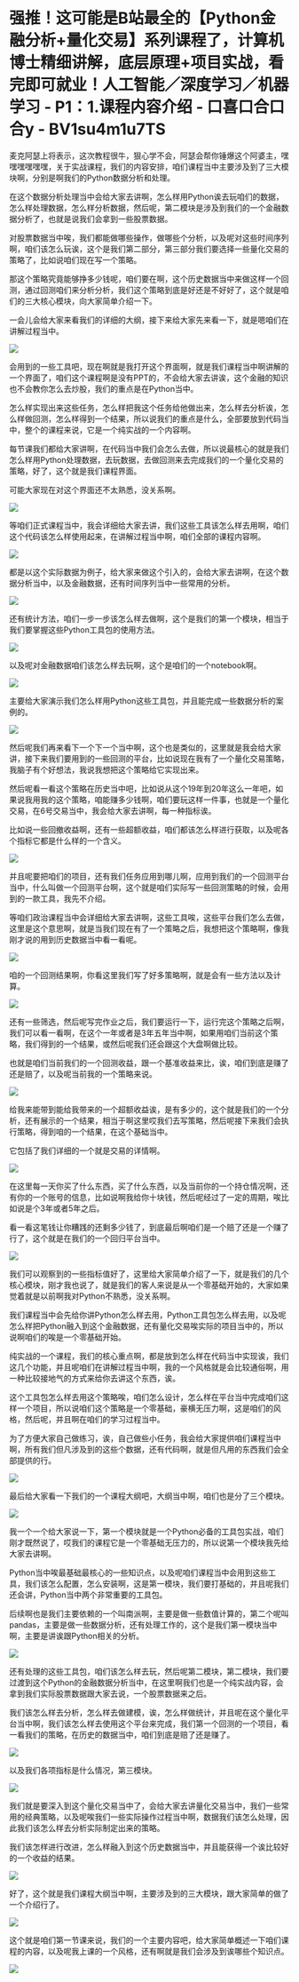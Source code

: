 # 强推！这可能是B站最全的【Python金融分析+量化交易】系列课程了，计算机博士精细讲解，底层原理+项目实战，看完即可就业！人工智能／深度学习／机器学习 - P1：1.课程内容介绍 - 口喜口合口合y - BV1su4m1u7TS

麦克阿瑟上将表示，这次教程很牛，狠心学不会，阿瑟会帮你锤爆这个阿婆主，嘿嘿嘿嘿嘿嘿，关于实战课程，我们的内容安排，咱们课程当中主要涉及到了三大模块啊，分别是啊我们的Python数据分析和处理。

在这个数据分析处理当中会给大家去讲啊，怎么样用Python诶去玩咱们的数据，怎么样处理数据，怎么样分析数据，然后呢，第二模块是涉及到我们的一个金融数据分析了，也就是说我们会拿到一些股票数据。

对股票数据当中唉，我们都能做哪些操作，做哪些个分析，以及呢对这些时间序列啊，咱们该怎么玩诶，这个是我们第二部分，第三部分我们要选择一些量化交易的策略了，比如说咱们现在写一个策略。

那这个策略究竟能够挣多少钱呢，咱们要在啊，这个历史数据当中来做这样一个回测，通过回测咱们来分析分析，我们这个策略到底是好还是不好好了，这个就是咱们的三大核心模块，向大家简单介绍一下。

一会儿会给大家来看我们的详细的大纲，接下来给大家先来看一下，就是嗯咱们在讲解过程当中。

![](img/871214a2ca48d9c3a0a70ded1f825d77_1.png)

会用到的一些工具吧，现在啊就是我打开这个界面啊，就是我们课程当中啊讲解的一个界面了，咱们这个课程啊是没有PPT的，不会给大家去讲诶，这个金融的知识也不会教你怎么去炒股，我们的重点是在Python当中。

怎么样实现出来这些任务，怎么样把我这个任务给他做出来，怎么样去分析诶，怎么样做回测，怎么样得到一个结果，所以说我们的重点是什么，全部要放到代码当中，整个的课程来说，它是一个纯实战的一个内容啊。

每节课我们都给大家讲啊，在代码当中我们会怎么去做，所以说最核心的就是我们怎么样用Python处理数据，去玩数据，去做回测来去完成我们的一个量化交易的策略，好了，这个就是我们课程界面。

可能大家现在对这个界面还不太熟悉，没关系啊。

![](img/871214a2ca48d9c3a0a70ded1f825d77_3.png)

等咱们正式课程当中，我会详细给大家去讲，我们这些工具该怎么样去用啊，咱们这个代码该怎么样使用起来，在讲解过程当中啊，咱们全部的课程内容啊。



![](img/871214a2ca48d9c3a0a70ded1f825d77_5.png)

都是以这个实际数据为例子，给大家来做这个引入的，会给大家去讲啊，在这个数据分析当中，以及金融数据，还有时间序列当中一些常用的分析。



![](img/871214a2ca48d9c3a0a70ded1f825d77_7.png)

还有统计方法，咱们一步一步该怎么样去做啊，这个是我们的第一个模块，相当于我们要掌握这些Python工具包的使用方法。



![](img/871214a2ca48d9c3a0a70ded1f825d77_9.png)

以及呢对金融数据咱们该怎么样去玩啊，这个是咱们的一个notebook啊。

![](img/871214a2ca48d9c3a0a70ded1f825d77_11.png)

主要给大家演示我们怎么样用Python这些工具包，并且能完成一些数据分析的案例的。

![](img/871214a2ca48d9c3a0a70ded1f825d77_13.png)

然后呢我们再来看下一个下一个当中啊，这个也是类似的，这里就是我会给大家讲，接下来我们要用到的一些回测的平台，比如说现在我有了一个量化交易策略，我脑子有个好想法，我说我想把这个策略给它实现出来。

然后呢看一看这个策略在历史当中吧，比如说从这个19年到20年这么一年吧，如果说我用我的这个策略，咱能赚多少钱啊，咱们要玩这样一件事，也就是一个量化交易，在6号交易当中，我会给大家去讲啊，每一种指标诶。

比如说一些回撤收益啊，还有一些超额收益，咱们都该怎么样进行获取，以及呢各个指标它都是什么样的一个含义。



![](img/871214a2ca48d9c3a0a70ded1f825d77_15.png)

并且呢要把咱们的项目，还有我们任务应用到哪儿啊，应用到我们的一个回测平台当中，什么叫做一个回测平台啊，这个就是咱们实际写一些回测策略的时候，会用到的一款工具，我先不介绍。

等咱们政治课程当中会详细给大家去讲啊，这些工具唉，这些平台我们怎么去做，这里是这个意思啊，就是当我们现在有了一个策略之后，我想把这个策略啊，像我刚才说的用到历史数据当中看一看呢。



![](img/871214a2ca48d9c3a0a70ded1f825d77_17.png)

咱的一个回测结果啊，你看这里我们写了好多策略啊，就是会有一些方法以及计算。

![](img/871214a2ca48d9c3a0a70ded1f825d77_19.png)

还有一些筛选，然后呢写完作业之后，我们要运行一下，运行完这个策略之后啊，我们可以看一看啊，在这个一年或者是3年五年当中啊，如果用咱们当前这个策略，我们得到的一个结果，或然后呢我们还会跟这个大盘啊做比较。

也就是咱们当前我们的一个回测收益，跟一个基准收益来比，诶，咱们到底是赚了还是赔了，以及呢当前我的一个策略来说。



![](img/871214a2ca48d9c3a0a70ded1f825d77_21.png)

给我来能带到能给我带来的一个超额收益诶，是有多少的，这个就是我们的一个分析，还有展示的一个结果，相当于啊这里哎我们去写策略，然后呢接下来我们会执行策略，得到咱的一个结果，在这个基础当中。

它包括了我们详细的一个就是交易的详情啊。

![](img/871214a2ca48d9c3a0a70ded1f825d77_23.png)

在这里每一天你买了什么东西，买了什么东西，以及当前你的一个持仓情况啊，还有你的一个账号的信息，比如说啊我给你十块钱，然后呢经过了一定的周期，唉比如说是个3年或者5年之后。

看一看这笔钱让你糟践的还剩多少钱了，到底最后啊咱们是一个赔了还是一个赚了行了，这个就是在我们的一个回归平台当中。



![](img/871214a2ca48d9c3a0a70ded1f825d77_25.png)

我们可以观察到的一些指标值好了，这里给大家简单介绍了一下，就是我们的几个核心模块，刚才我也说了，就是我们的客人来说是从一个零基础开始的，大家如果觉着就是以前啊我对Python不熟悉，没关系啊。

我们课程当中会先给你讲Python怎么样去用，Python工具包怎么样去用，以及呢怎么样把Python融入到这个金融数据，还有量化交易唉实际的项目当中的，所以说啊咱们的唉是一个零基础开始。

纯实战的一个课程，我们的核心重点啊，都是放到怎么样在代码当中实现诶，我们这几个功能，并且呢咱们在讲解过程当中啊，我的一个风格就是会比较通俗啊，用一种比较接地气的方式来给你去讲这个东西，诶。

这个工具包怎么样去用这个策略唉，咱们怎么设计，怎么样在平台当中完成咱们这样一个项目，所以说咱们这个策略是一个零基础，豪横无压力啊，这是咱们的风格，然后呢，并且啊在咱们的学习过程当中。

为了方便大家自己做练习，诶，自己做些小任务，我会给大家提供咱们课程当中啊，所有我们但凡涉及到的这些个数据，还有代码啊，就是但凡用的东西我们会全部提供的行。



![](img/871214a2ca48d9c3a0a70ded1f825d77_27.png)

最后给大家看一下我们的一个课程大纲吧，大纲当中啊，咱们也是分了三个模块。

![](img/871214a2ca48d9c3a0a70ded1f825d77_29.png)

我一个一个给大家说一下，第一个模块就是一个Python必备的工具包实战，咱们刚才既然说了，哎我们的课程它是一个零基础无压力的，所以说第一个模块我先给大家去讲啊。

Python当中唉最基础最核心的一些知识点，以及呢咱们课程当中会用到这些工具，我们该怎么配置，怎么安装啊，这是第一模块，我们要打基础的，并且呢我们还会讲，Python当中两个非常重要的工具包。

后续啊也是我们主要依赖的一个叫南派啊，主要是做一些数值计算的，第二个呢叫pandas，主要是做一些数据分析，还有处理工作的，这个是我们第一模块当中啊，主要是讲诶跟Python相关的分析。



![](img/871214a2ca48d9c3a0a70ded1f825d77_31.png)

还有处理的这些工具包，咱们该怎么样去玩，然后呢第二模块，第二模块，我们要过渡到这个Python的金融数据分析当中，在这里啊我们也是一个纯实战内容，会拿到我们实际股票数据跟大家去说，一个股票数据来之后。

我们该怎么样去分析，怎么样去做建模，诶，怎么样做统计，并且呢在这个量化平台当中啊，我们该怎么样去使用这个平台来完成，我们第一个回测的一个项目，看一看我们的策略，在历史的数据当中，咱们到底是赔了还是赚了。



![](img/871214a2ca48d9c3a0a70ded1f825d77_33.png)

以及我们各项指标是什么情况，第三模块。

![](img/871214a2ca48d9c3a0a70ded1f825d77_35.png)

我们就是要深入到这个量化交易当中了，会给大家去讲量化交易当中，我们一些常用的经典策略，以及呢唉我们一些实际操作过程当中啊，数据我们该怎么处理，因此我们该怎么样去分析实际制定出来的策略。

我们该怎样进行改进，怎么样融入到这个历史数据当中，并且能获得一个诶比较好的一个收益的结果。

![](img/871214a2ca48d9c3a0a70ded1f825d77_37.png)

好了，这个就是我们课程大纲当中啊，主要涉及到的三大模块，跟大家简单的做了一个介绍行了。

![](img/871214a2ca48d9c3a0a70ded1f825d77_39.png)

这个就是咱们第一节课来说，我们的一个主要内容吧，给大家简单概述一下咱们课程的内容，以及呢我上课的一个风格，还有啊就是我们会涉及到诶哪些个知识点。



![](img/871214a2ca48d9c3a0a70ded1f825d77_41.png)